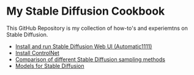 # My Stable Diffusion Cookbook

This GitHub Repository is my collection of how-to's and experiemtns on Stable Diffusion.
 - [Install and run Stable Diffusion Web UI (Automatic1111) ](sd-installation-guide.md)
 - [Install ControlNet ](install-controlnet.md)
 - [Comparison of different Stable Diffusion sampling methods](sampler-comparison.md)
 - [Models for Stable Diffusion](model-overview.md)





